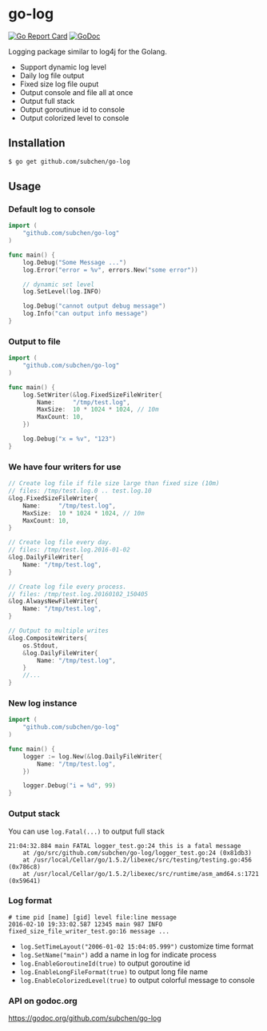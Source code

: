 go-log
================

[![Go Report Card](https://goreportcard.com/badge/github.com/subchen/go-log)](https://goreportcard.com/report/github.com/subchen/go-log)
[![GoDoc](https://godoc.org/github.com/subchen/go-log?status.svg)](https://godoc.org/github.com/subchen/go-log)

Logging package similar to log4j for the Golang.

* Support dynamic log level
* Daily log file output
* Fixed size log file ouput
* Output console and file all at once
* Output full stack
* Output goroutinue id to console
* Output colorized level to console

Installation
---------------

```bash
$ go get github.com/subchen/go-log
```

Usage
---------------

### Default log to console

```go
import (
    "github.com/subchen/go-log"
)

func main() {
    log.Debug("Some Message ...")
    log.Error("error = %v", errors.New("some error"))

    // dynamic set level
    log.SetLevel(log.INFO)

    log.Debug("cannot output debug message")
    log.Info("can output info message")
}
```

### Output to file

```go
import (
    "github.com/subchen/go-log"
)

func main() {
    log.SetWriter(&log.FixedSizeFileWriter{
        Name:     "/tmp/test.log",
        MaxSize:  10 * 1024 * 1024, // 10m
        MaxCount: 10,
    })

    log.Debug("x = %v", "123")
}
```

### We have four writers for use

```go
// Create log file if file size large than fixed size (10m)
// files: /tmp/test.log.0 .. test.log.10
&log.FixedSizeFileWriter{
    Name:     "/tmp/test.log",
    MaxSize:  10 * 1024 * 1024, // 10m
    MaxCount: 10,
}

// Create log file every day.
// files: /tmp/test.log.2016-01-02
&log.DailyFileWriter{
    Name: "/tmp/test.log",
}

// Create log file every process.
// files: /tmp/test.log.20160102_150405
&log.AlwaysNewFileWriter{
    Name: "/tmp/test.log",
}

// Output to multiple writes
&log.CompositeWriters{
    os.Stdout,
    &log.DailyFileWriter{
        Name: "/tmp/test.log",
    }
    //...
}
```

### New log instance

```go
import (
    "github.com/subchen/go-log"
)

func main() {
    logger := log.New(&log.DailyFileWriter{
        Name: "/tmp/test.log",
    })

    logger.Debug("i = %d", 99)
}
```

### Output stack

You can use `log.Fatal(...)` to output full stack

```
21:04:32.884 main FATAL logger_test.go:24 this is a fatal message
	at /go/src/github.com/subchen/go-log/logger_test.go:24 (0x81db3)
	at /usr/local/Cellar/go/1.5.2/libexec/src/testing/testing.go:456 (0x786c8)
	at /usr/local/Cellar/go/1.5.2/libexec/src/runtime/asm_amd64.s:1721 (0x59641)
```

### Log format

```
# time pid [name] [gid] level file:line message
2016-02-10 19:33:02.587 12345 main 987 INFO fixed_size_file_writer_test.go:16 message ...
```

* `log.SetTimeLayout("2006-01-02 15:04:05.999")` customize time format
* `log.SetName("main")` add a name in log for indicate process
* `log.EnableGoroutineId(true)` to output goroutine id
* `log.EnableLongFileFormat(true)` to output long file name
* `log.EnableColorizedLevel(true)` to output colorful message to console

### API on godoc.org

https://godoc.org/github.com/subchen/go-log
